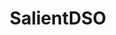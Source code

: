 ---
title: SalientDSO
order: 1
img: /assets/img/EVDodgeNet.gif
publications:
  - date: 2020-04-06
    title: "EVDodgeNet: Deep Dynamic Obstacle Dodging with Event Cameras"
    authors: "Nitin J. Sanket*, Chethan M. Parameshwara*, Chahat Deep Singh, Ashwin V. Kuruttukulam, Cornelia Ferm\"uller, Davide Scaramuzza, Yiannis Aloimonos"
    note: "* Equal Contribution"
    venue: "IEEE International Confernce on Robotics and Automation, Paris, 2020."
    links:
        preprint: //arxiv.org/abs/1906.02919
        page: //prg.cs.umd.edu/EVDodgeNet.html
        video: //www.youtube.com/watch?v=k1uzsiDI4hM&feature=emb_title
---